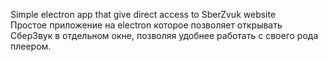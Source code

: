 Simple electron app that give direct access to SberZvuk website </br>
Простое приложение на electron которое позволяет открывать СберЗвук в отдельном окне,
позволяя удобнее работать с своего рода плеером.

